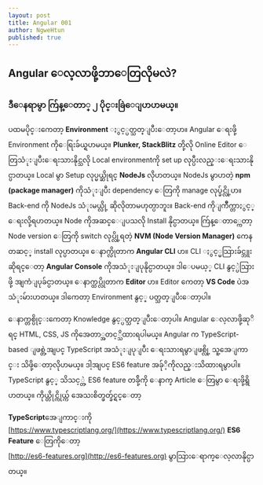 ```yaml
---
layout: post
title: Angular 001
author: NgweHtun
published: true
---
```


## Angular ေလ့လာဖို့ဘာေတြလိုမလဲ?


### ဒီေနရာမွာ က်ြန္ေတာ္ ၂ ပိုင္းခြဲေျပာပာမယ္။


ပထမပိုင္းကေတာ့ **Environment** ႏွင့္ပတ္သတ္ျပီးေတာ့ပာ။ Angular ေရးဖို့ Environment ကိုေရြးခ်ယ္ရပာမယ္။  **Plunker, StackBlitz** တို့လို Online Editor ေတြသံုးျပီးေရးသားနိုင္သလို Local environmentကို set up လုပ္ပီးလည္းေရးသားနိုင္ပာတယ္။ Local မွာ Setup လုပ္မယ္ဆိုရင္ **NodeJs** လိုပာတယ္။ 
NodeJs မွာပာတဲ့ **npm (package manager)** ကိုသံုးျပီး dependency ေတြကို manage လုပ္ခ်င္လို့ပာ။ Back-end ကို NodeJs သံုးမယ္လို့ ဆိုလိုတာမဟုတ္ပာဘူး။ Back-end ကိုျကိဳက္တာႏွင့္ ေရးလို့ရပာတယ္။ Node ကိုအဆင္ေျပသလို Install နိုင္ပာတယ္။ က်ြန္ေတာ္ကေတာ့ Node version ေတြကို switch လုပ္လို့ရတဲ့ **NVM (Node Version Manager)** ကေနတဆင့္ install လုပ္ပာတယ္။ 
ေနာက္လိုတာက **Angular CLI** ပာ။ CLI ႏွင့္မသြားခ်င္ဘူးဆိုရင္ေတာ့ **Angular Console** ကိုအသံုးျပုနိုင္ပာတယ္။ ဒါေပမယ့္ CLI နွင့္ပဲသြားဖို့ အျကံျပုခ်င္ပာတယ္။ ေနာက္ထပ္လိုတာက **Editor** ပာ။ Editor ကေတာ့ **VS Code** ပဲအသံုးမ်ားပာတယ္။ ဒါကေတာ့ Environment နွင့္ ပတ္သတ္ျပီးေတာ့ပါ။


ေနာက္တစ္ပိုင္းကေတာ့ Knowledge နွင့္ပတ္သတ္ျပီးေတာ့ပါ။ Angular ေလ့လာဖို့ဆုိရင္ HTML, CSS, JS ကိုအေတာ္အတင့္သိထားရပါမယ္။ Angular က TypeScript-based ျဖစ္တဲ့အျပင္ TypeScript အသံုးျပုျပီး ေရးသားရမွာျဖစ္လို့ သူ့အေျကာင္း သိဖို့ေတာ့လိုပာမယ္။ ဒါ့အျပင္ ES6 feature အခ်ုိ့ကိုလည္းသိထားရမွာပါ။ TypeScript နွင့္ သိသင့္တဲ့ ES6 feature တခ်ို့ကို ေနာက္ Article ေတြမွာ ေရးဖို့ရွိပာတယ္။ ကိုယ္တိုင္ကိုယ္က် အေသးစိတ္ဖတ္ခ်င္ရင္ေတာ့ 

**TypeScript**အေျကာင္းကို <br /> 
[https://www.typescriptlang.org/](https://www.typescriptlang.org/)
**ES6 Feature** ေတြကိုေတာ့ <br/>
[http://es6-features.org](http://es6-features.org)
မွာသြားေရာက္ေလ့လာနိုင္ပာတယ္။
